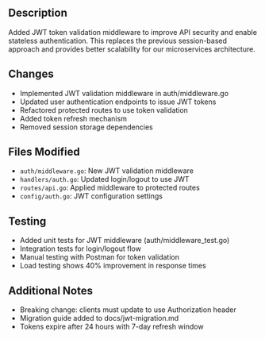 ## Description
Added JWT token validation middleware to improve API security and enable stateless authentication. This replaces the previous session-based approach and provides better scalability for our microservices architecture.

## Changes
- Implemented JWT validation middleware in auth/middleware.go
- Updated user authentication endpoints to issue JWT tokens
- Refactored protected routes to use token validation
- Added token refresh mechanism
- Removed session storage dependencies

## Files Modified
- `auth/middleware.go`: New JWT validation middleware
- `handlers/auth.go`: Updated login/logout to use JWT
- `routes/api.go`: Applied middleware to protected routes
- `config/auth.go`: JWT configuration settings

## Testing
- Added unit tests for JWT middleware (auth/middleware_test.go)
- Integration tests for login/logout flow
- Manual testing with Postman for token validation
- Load testing shows 40% improvement in response times

## Additional Notes
- Breaking change: clients must update to use Authorization header
- Migration guide added to docs/jwt-migration.md
- Tokens expire after 24 hours with 7-day refresh window